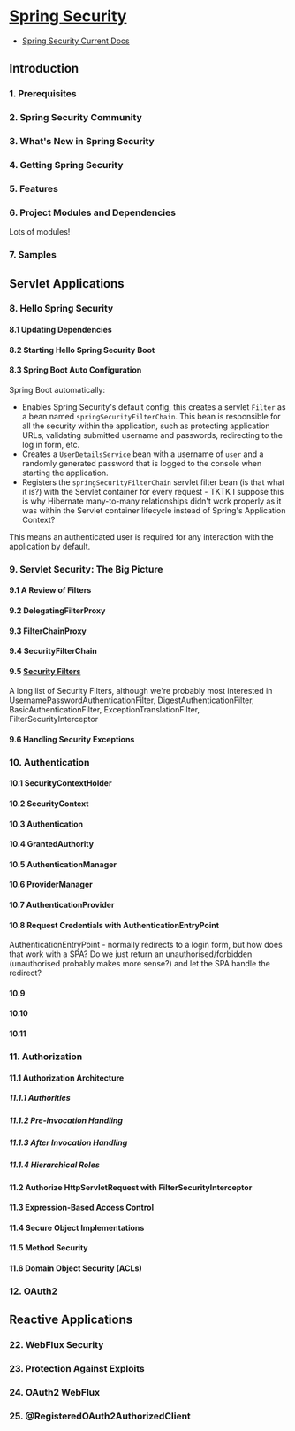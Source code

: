 # [Spring Security](https://spring.io/projects/spring-security)

* [Spring Security Current Docs](https://docs.spring.io/spring-security/site/docs/current/reference/html5/)

## Introduction

### 1. Prerequisites

### 2. Spring Security Community

### 3. What's New in Spring Security

### 4. Getting Spring Security

### 5. Features

### 6. Project Modules and Dependencies

Lots of modules!

### 7. Samples

## Servlet Applications

### 8. Hello Spring Security

#### 8.1 Updating Dependencies

#### 8.2 Starting Hello Spring Security Boot

#### 8.3 Spring Boot Auto Configuration

Spring Boot automatically:

* Enables Spring Security's default config, this creates a servlet `Filter` as a bean named `springSecurityFilterChain`. This bean is responsible for all the security within the application, such as protecting application URLs, validating submitted username and passwords, redirecting to the log in form, etc.
* Creates a `UserDetailsService` bean with a username of `user` and a randomly generated password that is logged to the console when starting the application.
* Registers the `springSecurityFilterChain` servlet filter bean (is that what it is?) with the Servlet container for every request - TKTK I suppose this is why Hibernate many-to-many relationships didn't work properly as it was within the Servlet container lifecycle instead of Spring's Application Context?

This means an authenticated user is required for any interaction with the application by default.

### 9. Servlet Security: The Big Picture

#### 9.1 A Review of Filters

#### 9.2 DelegatingFilterProxy

#### 9.3 FilterChainProxy

#### 9.4 SecurityFilterChain

#### 9.5 [Security Filters](https://docs.spring.io/spring-security/site/docs/current/reference/html5/#servlet-security-filters)

A long list of Security Filters, although we're probably most interested in UsernamePasswordAuthenticationFilter, DigestAuthenticationFilter, BasicAuthenticationFilter, ExceptionTranslationFilter, FilterSecurityInterceptor

#### 9.6 Handling Security Exceptions

### 10. Authentication

#### 10.1 SecurityContextHolder

#### 10.2 SecurityContext

#### 10.3 Authentication

#### 10.4 GrantedAuthority

#### 10.5 AuthenticationManager

#### 10.6 ProviderManager

#### 10.7 AuthenticationProvider

#### 10.8 Request Credentials with AuthenticationEntryPoint

AuthenticationEntryPoint - normally redirects to a login form, but how does that work with a SPA?
Do we just return an unauthorised/forbidden (unauthorised probably makes more sense?) and let the SPA handle the redirect?

#### 10.9

#### 10.10

#### 10.11

### 11. Authorization

#### 11.1 Authorization Architecture

##### 11.1.1 Authorities

##### 11.1.2 Pre-Invocation Handling

##### 11.1.3 After Invocation Handling

##### 11.1.4 Hierarchical Roles

#### 11.2 Authorize HttpServletRequest with FilterSecurityInterceptor

#### 11.3 Expression-Based Access Control

#### 11.4 Secure Object Implementations

#### 11.5 Method Security

#### 11.6 Domain Object Security (ACLs)

### 12. OAuth2

## Reactive Applications

### 22. WebFlux Security

### 23. Protection Against Exploits

### 24. OAuth2 WebFlux

### 25. @RegisteredOAuth2AuthorizedClient
